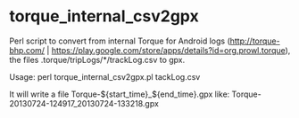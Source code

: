 torque_internal_csv2gpx
=======================

Perl script to convert from internal Torque for Android logs (http://torque-bhp.com/ | https://play.google.com/store/apps/details?id=org.prowl.torque), the files .torque/tripLogs/*/trackLog.csv to gpx.

Usage:
perl torque_internal_csv2gpx.pl tackLog.csv

It will write a file Torque-${start_time}_${end_time}.gpx like: Torque-20130724-124917_20130724-133218.gpx
